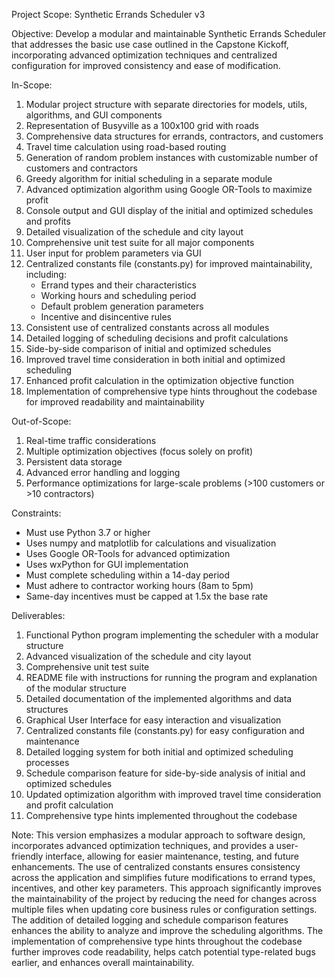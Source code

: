 Project Scope: Synthetic Errands Scheduler v3

Objective:
Develop a modular and maintainable Synthetic Errands Scheduler that addresses the basic use case outlined in the Capstone Kickoff, incorporating advanced optimization techniques and centralized configuration for improved consistency and ease of modification.

In-Scope:
1. Modular project structure with separate directories for models, utils, algorithms, and GUI components
2. Representation of Busyville as a 100x100 grid with roads
3. Comprehensive data structures for errands, contractors, and customers
4. Travel time calculation using road-based routing
5. Generation of random problem instances with customizable number of customers and contractors
6. Greedy algorithm for initial scheduling in a separate module
7. Advanced optimization algorithm using Google OR-Tools to maximize profit
8. Console output and GUI display of the initial and optimized schedules and profits
9. Detailed visualization of the schedule and city layout
10. Comprehensive unit test suite for all major components
11. User input for problem parameters via GUI
12. Centralized constants file (constants.py) for improved maintainability, including:
    - Errand types and their characteristics
    - Working hours and scheduling period
    - Default problem generation parameters
    - Incentive and disincentive rules
13. Consistent use of centralized constants across all modules
14. Detailed logging of scheduling decisions and profit calculations
15. Side-by-side comparison of initial and optimized schedules
16. Improved travel time consideration in both initial and optimized scheduling
17. Enhanced profit calculation in the optimization objective function
18. Implementation of comprehensive type hints throughout the codebase for improved readability and maintainability

Out-of-Scope:
1. Real-time traffic considerations
2. Multiple optimization objectives (focus solely on profit)
3. Persistent data storage
4. Advanced error handling and logging
5. Performance optimizations for large-scale problems (>100 customers or >10 contractors)

Constraints:
- Must use Python 3.7 or higher
- Uses numpy and matplotlib for calculations and visualization
- Uses Google OR-Tools for advanced optimization
- Uses wxPython for GUI implementation
- Must complete scheduling within a 14-day period
- Must adhere to contractor working hours (8am to 5pm)
- Same-day incentives must be capped at 1.5x the base rate

Deliverables:
1. Functional Python program implementing the scheduler with a modular structure
2. Advanced visualization of the schedule and city layout
3. Comprehensive unit test suite
4. README file with instructions for running the program and explanation of the modular structure
5. Detailed documentation of the implemented algorithms and data structures
6. Graphical User Interface for easy interaction and visualization
7. Centralized constants file (constants.py) for easy configuration and maintenance
8. Detailed logging system for both initial and optimized scheduling processes
9. Schedule comparison feature for side-by-side analysis of initial and optimized schedules
10. Updated optimization algorithm with improved travel time consideration and profit calculation
11. Comprehensive type hints implemented throughout the codebase

Note: This version emphasizes a modular approach to software design, incorporates advanced optimization techniques, and provides a user-friendly interface, allowing for easier maintenance, testing, and future enhancements. The use of centralized constants ensures consistency across the application and simplifies future modifications to errand types, incentives, and other key parameters. This approach significantly improves the maintainability of the project by reducing the need for changes across multiple files when updating core business rules or configuration settings. The addition of detailed logging and schedule comparison features enhances the ability to analyze and improve the scheduling algorithms. The implementation of comprehensive type hints throughout the codebase further improves code readability, helps catch potential type-related bugs earlier, and enhances overall maintainability.